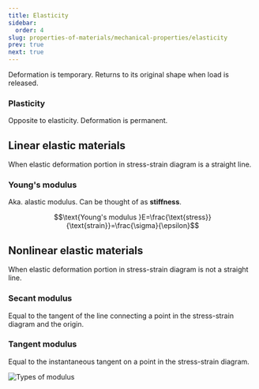 ```yaml
---
title: Elasticity
sidebar:
  order: 4
slug: properties-of-materials/mechanical-properties/elasticity
prev: true
next: true
---
```


Deformation is temporary. Returns to its original shape when load is released.

### Plasticity

Opposite to elasticity. Deformation is permanent.

## Linear elastic materials

When elastic deformation portion in stress-strain diagram is a straight line.

### Young's modulus

Aka. alastic modulus. Can be thought of as **stiffness**.

```math
\text{Young's modulus }E=\frac{\text{stress}}{\text{strain}}=\frac{\sigma}{\epsilon}
```

## Nonlinear elastic materials

When elastic deformation portion in stress-strain diagram is not a straight
line.

### Secant modulus

Equal to the tangent of the line connecting a point in the stress-strain diagram
and the origin.

### Tangent modulus

Equal to the instantaneous tangent on a point in the stress-strain diagram.

![Types of modulus](/props/types-of-modulus.jpg)
